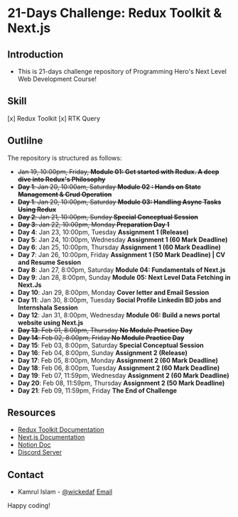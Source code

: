 # 21-Days Challenge: Redux Toolkit & Next.js

## Introduction
- This is 21-days challenge repository of Programming Hero's Next Level Web Development Course!

## Skill
[x] Redux Toolkit
[x] RTK Query


## Outlilne
The repository is structured as follows:
- ~~Jan 19, 10:00pm, Friday,	**Module 01: Get started with Redux. A deep dive into Redux's Philosophy**~~
- ~~**Day 1**: Jan 20, 10:00am, Saturday	**Module 02 : Hands on State Management & Crud Operation**~~
- ~~**Day 1**: Jan 20, 10:00pm, Saturday	**Module 03: Handling Async Tasks Using Redux**~~
- ~~**Day 2**: Jan 21, 10:00pm, Sunday	**Special Conceptual Session**~~
- ~~**Day 3**: Jan 22, 10:00pm, Monday	**Preparation Day 1**~~
- **Day 4**: Jan 23, 10:00pm, Tuesday	**Assignment 1 (Release)**
- **Day 5**: Jan 24, 10:00pm, Wednesday	**Assignment 1 (60 Mark Deadline)**
- **Day 6**: Jan 25, 10:00pm, Thursday	**Assignment 1 (60 Mark Deadline)**
- **Day 7**: Jan 26, 10:00pm, Friday	**Assignment 1 (50 Mark Deadline) | CV and Resume Session**
- **Day 8**: Jan 27, 8:00pm, Saturday	**Module 04: Fundamentals of Next.js**
- **Day 9**: Jan 28, 8:00pm, Sunday	    **Module 05: Next Level Data Fetching in Next.Js**
- **Day 10**: Jan 29, 8:00pm, Monday	**Cover letter and Email Session**
- **Day 11**: Jan 30, 8:00pm, Tuesday	**Social Profile Linkedin BD jobs and Internshala Session**
- **Day 12**: Jan 31, 8:00pm, Wednesday	**Module 06: Build a news portal website using Next.js**
- ~~**Day 13**: Feb 01, 8:00pm, Thursday	**No Module Practice Day**~~
- ~~**Day 14**: Feb 02, 8:00pm, Friday	**No Module Practice Day**~~
- **Day 15**: Feb 03, 8:00pm, Saturday	**Special Conceptual Session**
- **Day 16**: Feb 04, 8:00pm, Sunday	**Assignment 2 (Release)**
- **Day 17**: Feb 05, 8:00pm, Monday	**Assignment 2 (60 Mark Deadline)**
- **Day 18**: Feb 06, 8:00pm, Tuesday	**Assignment 2 (60 Mark Deadline)**
- **Day 19**: Feb 07, 11:59pm, Wednesday **Assignment 2 (60 Mark Deadline)**
- **Day 20**: Feb 08, 11:59pm, Thursday	**Assignment 2 (50 Mark Deadline)**
- **Day 21**: Feb 09, 11:59pm, Friday	**The End of Challenge**




## Resources
- [Redux Toolkit Documentation](https://redux-toolkit.js.org/)
- [Next.js Documentation](https://nextjs.org/docs)
- [Notion Doc](https://www.notion.so/saintlyatman/Mission-1-Be-A-Redux-Reaper-bc9c211c77e04857b6fa645e567224a9)
- [Discord Server](https://discord.gg/gYD6yffs)

## Contact
- Kamrul Islam - [@wickedaf](https://github.com/wickedaf) [Email](mailto:rd.emon2@gmail.com)

Happy coding!
